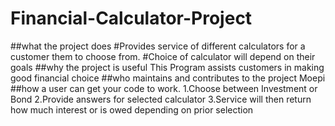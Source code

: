 # Financial-Calculator-Project
##what the project does
#Provides service of different calculators for a customer them to choose from.
#Choice of calculator will depend on their goals
##why the project is useful
This Program assists customers in making good financial choice
##who maintains and contributes to the project
Moepi
##how a user can get your code to work.
1.Choose between Investment or Bond
2.Provide answers for selected calculator
3.Service will then return how much interest or is owed depending on prior selection

